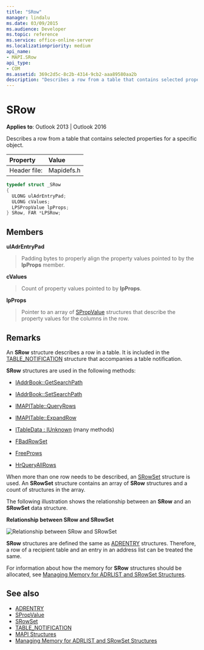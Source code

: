 ```yaml
---
title: "SRow"
manager: lindalu
ms.date: 03/09/2015
ms.audience: Developer
ms.topic: reference
ms.service: office-online-server
ms.localizationpriority: medium
api_name:
- MAPI.SRow
api_type:
- COM
ms.assetid: 369c2d5c-8c2b-4314-9cb2-aaa89580aa2b
description: "Describes a row from a table that contains selected properties for a specific object. When more than one row needs to be described, an SRowSet structure is used."
---
```


# SRow

**Applies to**: Outlook 2013 | Outlook 2016 
  
Describes a row from a table that contains selected properties for a specific object. 
  
|Property |Value |
|:-----|:-----|
|Header file:  <br/> |Mapidefs.h  <br/> |
   
```cpp
typedef struct _SRow
{
  ULONG ulAdrEntryPad;
  ULONG cValues;
  LPSPropValue lpProps;
} SRow, FAR *LPSRow;

```

## Members

**ulAdrEntryPad**
  
> Padding bytes to properly align the property values pointed to by the **lpProps** member. 
    
**cValues**
  
> Count of property values pointed to by **lpProps**. 
    
**lpProps**
  
> Pointer to an array of [SPropValue](spropvalue.md) structures that describe the property values for the columns in the row. 
    
## Remarks

An **SRow** structure describes a row in a table. It is included in the [TABLE_NOTIFICATION](table_notification.md) structure that accompanies a table notification. 
  
**SRow** structures are used in the following methods: 
  
- [IAddrBook::GetSearchPath](iaddrbook-getsearchpath.md)
    
- [IAddrBook::SetSearchPath](iaddrbook-setsearchpath.md)
    
- [IMAPITable::QueryRows](imapitable-queryrows.md)
    
- [IMAPITable::ExpandRow](imapitable-expandrow.md)
    
- [ITableData : IUnknown](itabledataiunknown.md) (many methods) 
    
- [FBadRowSet](fbadrowset.md)
    
- [FreeProws](freeprows.md)
    
- [HrQueryAllRows](hrqueryallrows.md)
    
When more than one row needs to be described, an [SRowSet](srowset.md) structure is used. An **SRowSet** structure contains an array of **SRow** structures and a count of structures in the array. 
  
The following illustration shows the relationship between an **SRow** and an **SRowSet** data structure. 
  
**Relationship between SRow and SRowSet**
  
![Relationship between SRow and SRowSet](media/amapi_17.gif "Relationship between SRow and SRowSet")
  
**SRow** structures are defined the same as [ADRENTRY](adrentry.md) structures. Therefore, a row of a recipient table and an entry in an address list can be treated the same. 
  
For information about how the memory for **SRow** structures should be allocated, see [Managing Memory for ADRLIST and SRowSet Structures](managing-memory-for-adrlist-and-srowset-structures.md).
  
## See also

- [ADRENTRY](adrentry.md)
- [SPropValue](spropvalue.md)
- [SRowSet](srowset.md)
- [TABLE_NOTIFICATION](table_notification.md)
- [MAPI Structures](mapi-structures.md)
- [Managing Memory for ADRLIST and SRowSet Structures](managing-memory-for-adrlist-and-srowset-structures.md)

